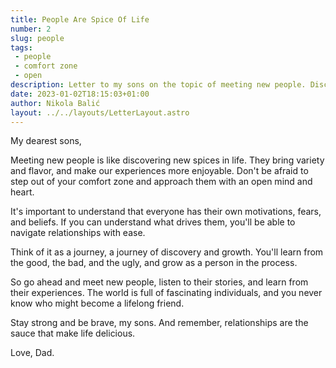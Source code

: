 ```yaml
---
title: People Are Spice Of Life
number: 2
slug: people
tags:
 - people
 - comfort zone
 - open
description: Letter to my sons on the topic of meeting new people. Discover new spices in life, navigate relationships with understanding, and grow through experiences.
date: 2023-01-02T18:15:03+01:00
author: Nikola Balić
layout: ../../layouts/LetterLayout.astro
---
```


My dearest sons,

Meeting new people is like discovering new spices in life. They bring variety and flavor, and make our experiences more enjoyable. Don't be afraid to step out of your comfort zone and approach them with an open mind and heart.

It's important to understand that everyone has their own motivations, fears, and beliefs. If you can understand what drives them, you'll be able to navigate relationships with ease.

Think of it as a journey, a journey of discovery and growth. You'll learn from the good, the bad, and the ugly, and grow as a person in the process.

So go ahead and meet new people, listen to their stories, and learn from their experiences. The world is full of fascinating individuals, and you never know who might become a lifelong friend.

Stay strong and be brave, my sons. And remember, relationships are the sauce that make life delicious.

Love,
Dad. 
